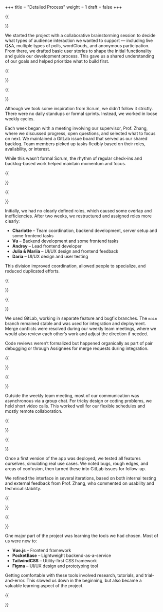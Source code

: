 +++
title = "Detailed Process"
weight = 1
draft = false
+++

{{<section title="Initial Planning & Feature Scope">}}

We started the project with a collaborative brainstorming session to decide what types of audience interaction we wanted to support — including live Q&A, multiple types of polls, wordClouds, and anonymous participation. From there, we drafted basic user stories to shape the initial functionality and guide our development process. This gave us a shared understanding of our goals and helped prioritize what to build first.

{{</section>}}


{{<section title="Workflow (Sort of Scrum, But Not Really)">}}

Although we took some inspiration from Scrum, we didn’t follow it strictly. There were no daily standups or formal sprints. Instead, we worked in loose weekly cycles.

Each week began with a meeting involving our supervisor, Prof. Zhang, where we discussed progress, open questions, and selected what to focus on next. We maintained a GitLab issue board that served as our shared backlog. Team members picked up tasks flexibly based on their roles, availability, or interest.

While this wasn’t formal Scrum, the rhythm of regular check-ins and backlog-based work helped maintain momentum and focus.

{{</section>}}


{{<section title="Defining Roles">}}

Initially, we had no clearly defined roles, which caused some overlap and inefficiencies. After two weeks, we restructured and assigned roles more clearly:

- **Charlotte** – Team coordination, backend development, server setup and some frontend tasks
- **Vu** – Backend development and some frontend tasks  
- **Andrey** – Lead frontend developer  
- **Julia & Mariia** – UI/UX design and frontend feedback  
- **Daria** – UI/UX design and user testing

This division improved coordination, allowed people to specialize, and reduced duplicated efforts.

{{</section>}}


{{<section title="Git Workflow & Integration">}}

We used GitLab, working in separate feature and bugfix branches. The `main` branch remained stable and was used for integration and deployment. Merge conflicts were resolved during our weekly team meetings, where we would also review each other’s work and adjust the direction if needed.

Code reviews weren’t formalized but happened organically as part of pair debugging or through Assignees for merge requests during integration.

{{</section>}}


{{<section title="Communication & Collaboration">}}

Outside the weekly team meeting, most of our communication was asynchronous via a group chat. For tricky design or coding problems, we held short video calls. This worked well for our flexible schedules and mostly remote collaboration.

{{</section>}}


{{<section title="Testing & Feedback">}}

Once a first version of the app was deployed, we tested all features ourselves, simulating real use cases. We noted bugs, rough edges, and areas of confusion, then turned these into GitLab issues for follow-up.

We refined the interface in several iterations, based on both internal testing and external feedback from Prof. Zhang, who commented on usability and technical stability.

{{</section>}}


{{<section title="Learning New Technologies">}}

One major part of the project was learning the tools we had chosen. Most of us were new to:

- **Vue.js** – Frontend framework  
- **PocketBase** – Lightweight backend-as-a-service  
- **TailwindCSS** – Utility-first CSS framework
- **Figma** – UI/UX design and prototyping tool  

Getting comfortable with these tools involved research, tutorials, and trial-and-error. This slowed us down in the beginning, but also became a valuable learning aspect of the project.

{{</section>}}